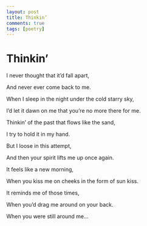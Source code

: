 ```yaml
---
layout: post
title: Thinkin’
comments: true
tags: [poetry]
---
```


# Thinkin’

I never thought that it’d fall apart,

And never ever come back to me.

When I sleep in the night under the cold starry sky,

I’d let it dawn on me that you’re no more there for me.

Thinkin’ of the past that flows like the sand,

I try to hold it in my hand.

But I loose in this attempt,

And then your spirit lifts me up once again.

It feels like a new morning,

When you kiss me on cheeks in the form of sun kiss.

It reminds me of those times,

When you’d drag me around on your back.

When you were still around me…
